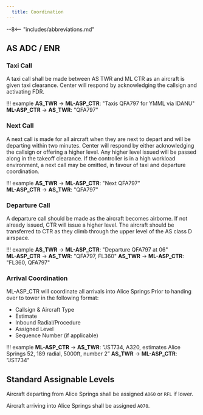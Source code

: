 ```yaml
---
  title: Coordination
---
```


--8<-- "includes/abbreviations.md"

## AS ADC / ENR

### Taxi Call
A taxi call shall be made between AS TWR and ML CTR as an aircraft is given taxi clearance. Center will respond by acknowledging the callsign and activating FDR.

!!! example
    **AS_TWR** -> **ML-ASP_CTR**: "Taxis QFA797 for YMML via IDANU"  
    **ML-ASP_CTR** -> **AS_TWR**: "QFA797"  

### Next Call
A next call is made for all aircraft when they are next to depart and will be departing within two minutes. Center will respond by either acknowledging the callsign or offering a higher level. Any higher level issued will be passed along in the takeoff clearance. If the controller is in a high workload environment, a next call may be omitted, in favour of taxi and departure coordination.

!!! example
    **AS_TWR** -> **ML-ASP_CTR**: "Next QFA797"  
    **ML-ASP_CTR** -> **AS_TWR**: "QFA797"    

### Departure Call
A departure call should be made as the aircraft becomes airborne. If not already issued, CTR will issue a higher level. The aircraft should be transferred to CTR as they climb through the upper level of the AS class D airspace.

!!! example
    **AS_TWR** -> **ML-ASP_CTR**: "Departure QFA797 at 06"  
    **ML-ASP_CTR** -> **AS_TWR**: "QFA797, FL360"
    **AS_TWR** -> **ML-ASP_CTR**: "FL360, QFA797" 
### Arrival Coordination
ML-ASP_CTR will coordinate all arrivals into Alice Springs Prior to handing over to tower in the following format:

- Callsign & Aircraft Type
- Estimate
- Inbound Radial/Procedure
- Assigned Level
- Sequence Number (if applicable)

!!! example
    **ML-ASP_CTR** -> **AS_TWR**: "JST734, A320, estimates Alice Springs 52, 189 radial, 5000ft, number 2”
    **AS_TWR** -> **ML-ASP_CTR**: "JST734"

## Standard Assignable Levels

Aircraft departing from Alice Springs shall be assigned `A060` or `RFL` if lower.

Aircraft arriving into Alice Springs shall be assigned `A070`.